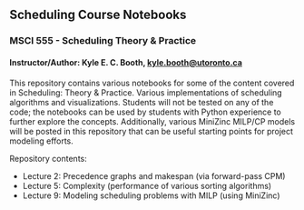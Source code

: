## Scheduling Course Notebooks
### MSCI 555 - Scheduling Theory & Practice 
#### Instructor/Author: Kyle E. C. Booth, kyle.booth@utoronto.ca
This repository contains various notebooks for some of the content covered in Scheduling: Theory & Practice.
Various implementations of scheduling algorithms and visualizations. Students will not be tested on any of the code; the notebooks can be used by students with Python experience to further explore the concepts. Additionally, various MiniZinc MILP/CP models will be posted in this repository that can be useful starting points for project modeling efforts.

Repository contents:
* Lecture 2: Precedence graphs and makespan (via forward-pass CPM)
* Lecture 5: Complexity (performance of various sorting algorithms)
* Lecture 9: Modeling scheduling problems with MILP (using MiniZinc)
